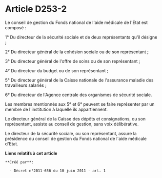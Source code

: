 # Article D253-2

Le conseil de gestion du Fonds national de l'aide médicale de l'Etat est composé : 

1° Du directeur de la sécurité sociale et de deux représentants qu'il désigne ; 

2° Du directeur général de la cohésion sociale ou de son représentant ; 

3° Du directeur général de l'offre de soins ou de son représentant ; 

4° Du directeur du budget ou de son représentant ; 

5° Du directeur général de la Caisse nationale de l'assurance maladie des travailleurs salariés ; 

6° Du directeur de l'Agence centrale des organismes de sécurité sociale. 

Les membres mentionnés aux 5° et 6° peuvent se faire représenter par un membre de l'institution à laquelle ils
appartiennent. 

Le directeur général de la Caisse des dépôts et consignations, ou son représentant, assiste au conseil de gestion, sans voix
délibérative. 

Le directeur de la sécurité sociale, ou son représentant, assure la présidence du conseil de gestion du Fonds national de
l'aide médicale d'Etat.

**Liens relatifs à cet article**

	**Créé par**:

	  - Décret n°2011-656 du 10 juin 2011 - art. 1
